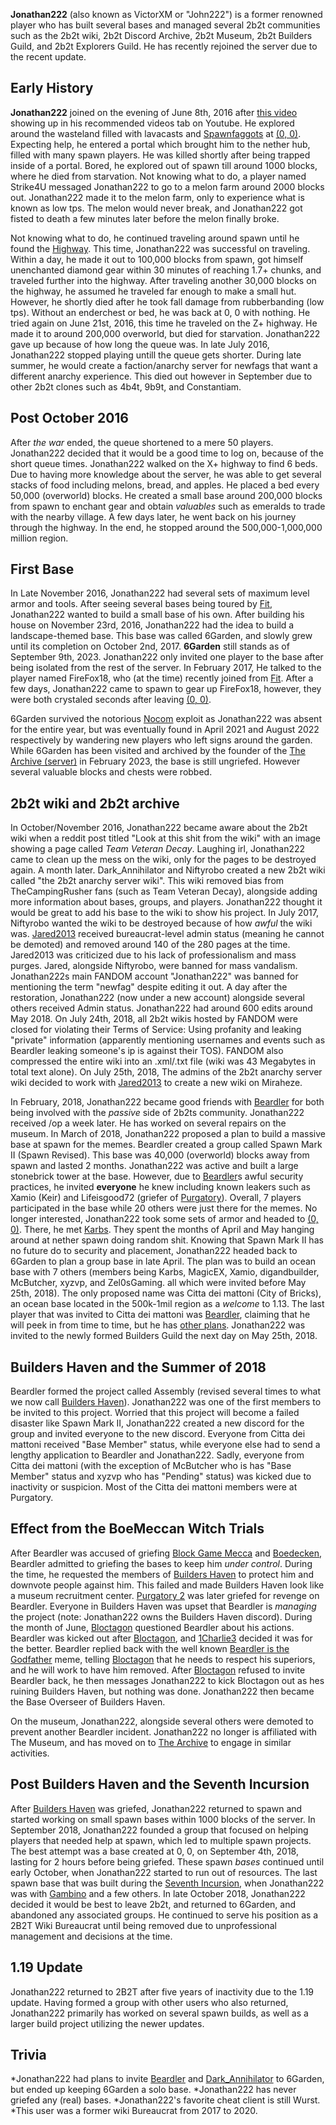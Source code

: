 **Jonathan222** (also known as VictorXM or "John222") is a former renowned player who has built several bases and managed several 2b2t communities such as the 2b2t wiki, 2b2t Discord Archive, 2b2t Museum, 2b2t Builders Guild, and 2b2t Explorers Guild. He has recently rejoined the server due to the recent update.

## Early History
**Jonathan222** joined on the evening of June 8th, 2016 after [this video](https://www.youtube.com/watch?v=MQbnPn5BM-E) showing up in his recommended videos tab on Youtube. He explored around the wasteland filled with lavacasts and [Spawnfaggots](https://2b2t.miraheze.org/wiki/Spawnfags) at [(0, 0)](https://2b2t.miraheze.org/wiki/Spawn). Expecting help, he entered a portal which brought him to the nether hub, filled with many spawn players. He was killed shortly after being trapped inside of a portal. Bored, he explored out of spawn till around 1000 blocks, where he died from starvation. Not knowing what to do, a player named Strike4U messaged Jonathan222 to go to a melon farm around 2000 blocks out. Jonathan222 made it to the melon farm, only to experience what is known as low tps. The melon would never break, and Jonathan222 got fisted to death a few minutes later before the melon finally broke.

Not knowing what to do, he continued traveling around spawn until he found the [Highway](https://2b2t.miraheze.org/wiki/Highway). This time, Jonathan222 was successful on traveling. Within a day, he made it out to 100,000 blocks from spawn, got himself unenchanted diamond gear within 30 minutes of reaching 1.7+ chunks, and traveled further into the highway. After traveling another 30,000 blocks on the highway, he assumed he traveled far enough to make a small hut. However, he shortly died after he took fall damage from rubberbanding (low tps). Without an enderchest or bed, he was back at 0, 0 with nothing. He tried again on June 21st, 2016, this time he traveled on the Z+ highway. He made it to around 200,000 overworld, but died for starvation. Jonathan222 gave up because of how long the queue was. In late July 2016, Jonathan222 stopped playing untill the queue gets shorter. During late summer, he would create a faction/anarchy server for newfags that want a different anarchy experience. This died out however in September due to other 2b2t clones such as 4b4t, 9b9t, and Constantiam.

## Post October 2016
After *the war* ended, the queue shortened to a mere 50 players. Jonathan222 decided that it would be a good time to log on, because of the short queue times. Jonathan222 walked on the X+ highway to find 6 beds. Due to having more knowledge about the server, he was able to get several stacks of food including melons, bread, and apples. He placed a bed every 50,000 (overworld) blocks. He created a small base around 200,000 blocks from spawn to enchant gear and obtain *valuables* such as emeralds to trade with the nearby village. A few days later, he went back on his journey through the highway. In the end, he stopped around the 500,000-1,000,000 million region.

## First Base
In Late November 2016, Jonathan222 had several sets of maximum level armor and tools. After seeing several bases being toured by [Fit](https://2b2t.miraheze.org/wiki/Fit), Jonathan222 wanted to build a small base of his own. After building his house on November 23rd, 2016, Jonathan222 had the idea to build a landscape-themed base. This base was called 6Garden, and slowly grew until its completion on October 2nd, 2017. **6Garden** still stands as of September 9th, 2023. Jonathan222 only invited one player to the base after being isolated from the rest of the server. In February 2017, He talked to the player named FireFox18, who (at the time) recently joined from [Fit](https://2b2t.miraheze.org/wiki/Fit). After a few days, Jonathan222 came to spawn to gear up FireFox18, however, they were both crystaled seconds after leaving [(0, 0)](https://2b2t.miraheze.org/wiki/(0%2C_0)).

6Garden survived the notorious [Nocom](https://2b2t.miraheze.org/wiki/Nocom) exploit as Jonathan222 was absent for the entire year, but was eventually found in April 2021 and August 2022 respectively by wandering new players who left signs around the garden. While 6Garden has been visited and archived by the founder of the [The Archive (server)](https://2b2t.miraheze.org/wiki/The_Archive_(server)) in February 2023, the base is still ungriefed. However several valuable blocks and chests were robbed.

## 2b2t wiki and 2b2t archive
In October/November 2016, Jonathan222 became aware about the 2b2t wiki when a reddit post titled "Look at this shit from the wiki" with an image showing a page called *Team Veteran Decay*. Laughing irl, Jonathan222 came to clean up the mess on the wiki, only for the pages to be destroyed again. A month later. Dark_Annihilator and Niftyrobo created a new 2b2t wiki called "the 2b2t anarchy server wiki". This wiki removed bias from TheCampingRusher fans (such as Team Veteran Decay), alongside adding more information about bases, groups, and players. Jonathan222 thought it would be great to add his base to the wiki to show his project. In July 2017, Niftyrobo wanted the wiki to be destroyed because of how *awful* the wiki was. [Jared2013](https://2b2t.miraheze.org/wiki/Jared2013) received bureaucrat-level admin status (meaning he cannot be demoted) and removed around 140 of the 280 pages at the time. Jared2013 was criticized due to his lack of professionalism and mass purges. Jared, alongside Niftyrobo, were banned for mass vandalism. Jonathan222s main FANDOM account "Jonathan222" was banned for mentioning the term "newfag" despite editing it out. A day after the restoration, Jonathan222 (now under a new account) alongside several others received Admin status. Jonathan222 had around 600 edits around May 2018. On July 24th, 2018, all 2b2t wikis hosted by FANDOM were closed for violating their Terms of Service: Using profanity and leaking "private" information (apparently mentioning usernames and events such as Beardler leaking someone's ip is against their TOS). FANDOM also compressed the entire wiki into an .xml/.txt file (wiki was 43 Megabytes in total text alone). On July 25th, 2018, The admins of the 2b2t anarchy server wiki decided to work with [Jared2013](https://2b2t.miraheze.org/wiki/Jared2013) to create a new wiki on Miraheze.

In February, 2018, Jonathan222 became good friends with [Beardler](https://2b2t.miraheze.org/wiki/Beardler) for both being involved with the *passive* side of 2b2ts community. Jonathan222 received /op a week later. He has worked on several repairs on the museum. In March of 2018, Jonathan222 proposed a plan to build a massive base at spawn for the memes. Beardler created a group called Spawn Mark II (Spawn Revised). This base was 40,000 (overworld) blocks away from spawn and lasted 2 months. Jonathan222 was active and built a large stonebrick tower at the base. However, due to [Beardler](https://2b2t.miraheze.org/wiki/Beardler)s awful security practices, he invited **everyone** he knew including known leakers such as Xamio (Keir) and Lifeisgood72 (griefer of [Purgatory](https://2b2t.miraheze.org/wiki/Builders_Haven#Purgatory)). Overall, 7 players participated in the base while 20 others were just there for the memes. No longer interested, Jonathan222 took some sets of armor and headed to [(0, 0)](https://2b2t.miraheze.org/wiki/(0%2C_0)). There, he met [Karbs](https://2b2t.miraheze.org/wiki/Karbs). They spent the months of April and May hanging around at nether spawn doing random shit. Knowing that Spawn Mark II has no future do to security and placement, Jonathan222 headed back to 6Garden to plan a group base in late April. The plan was to build an ocean base with 7 others (members being Karbs, MagicEX, Xamio, digandbuilder, McButcher, xyzvp, and Zel0sGaming. all which were invited before May 25th, 2018). The only proposed name was Citta dei mattoni (City of Bricks), an ocean base located in the 500k-1mil region as a *welcome* to 1.13. The last player that was invited to Citta dei mattoni was [Beardler](https://2b2t.miraheze.org/wiki/Beardler), claiming that he will peek in from time to time, but he has [other plans](https://2b2t.miraheze.org/wiki/Builders_Haven). Jonathan222 was invited to the newly formed Builders Guild the next day on May 25th, 2018.

## Builders Haven and the Summer of 2018
Beardler formed the project called Assembly (revised several times to what we now call [Builders Haven](https://2b2t.miraheze.org/wiki/Builders_Haven)). Jonathan222 was one of the first members to be invited to this project. Worried that this project will become a failed disaster like Spawn Mark II, Jonathan222 created a new discord for the group and invited everyone to the new discord. Everyone from Citta dei mattoni received "Base Member" status, while everyone else had to send a lengthy application to Beardler and Jonathan222. Sadly, everyone from Citta dei mattoni (with the exception of McButcher who is has "Base Member" status and xyzvp who has "Pending" status) was kicked due to inactivity or suspicion. Most of the Citta dei mattoni members were at Purgatory.

## Effect from the BoeMeccan Witch Trials
After Beardler was accused of griefing [Block Game Mecca](https://2b2t.miraheze.org/wiki/Block_Game_Mecca) and [Boedecken](https://2b2t.miraheze.org/wiki/Boedecken), Beardler admitted to griefing the bases to keep him *under control*. During the time, he requested the members of [Builders Haven](https://2b2t.miraheze.org/wiki/Builders_Haven) to protect him and downvote people against him. This failed and made Builders Haven look like a museum recruitment center. [Purgatory 2](https://2b2t.miraheze.org/wiki/Purgatory_2) was later griefed for revenge on Beardler. Everyone in Builders Haven was upset that Beardler is *managing* the project (note: Jonathan222 owns the Builders Haven discord). During the month of June, [Bloctagon](https://2b2t.miraheze.org/wiki/Bloctagon) questioned Beardler about his actions. Beardler was kicked out after [Bloctagon](https://2b2t.miraheze.org/wiki/Bloctagon), and [1Charlie3](https://2b2t.miraheze.org/wiki/1Charlie3) decided it was for the better. Beardler replied back with the well known [Beardler is the Godfather](https://2b2t.miraheze.org/wiki/Beardler_is_the_Godfather) meme, telling [Bloctagon](https://2b2t.miraheze.org/wiki/Bloctagon) that he needs to respect his superiors, and he will work to have him removed. After [Bloctagon](https://2b2t.miraheze.org/wiki/Bloctagon) refused to invite Beardler back, he then messages Jonathan222 to kick Bloctagon out as hes ruining Builders Haven, but nothing was done. Jonathan222 then became the Base Overseer of Builders Haven.

On the museum, Jonathan222, alongside several others were demoted to prevent another Beardler incident. Jonathan222 no longer is affiliated with The Museum, and has moved on to [The Archive](https://2b2t.miraheze.org/wiki/The_Archive_(server)) to engage in similar activities.

## Post Builders Haven and the Seventh Incursion
After [Builders Haven](https://2b2t.miraheze.org/wiki/Builders_Haven) was griefed, Jonathan222 returned to spawn and started working on small spawn bases within 1000 blocks of the server. In September 2018, Jonathan222 founded a group that focused on helping players that needed help at spawn, which led to multiple spawn projects. The best attempt was a base created at 0, 0, on September 4th, 2018, lasting for 2 hours before being griefed. These spawn *bases* continued until early October, when Jonathan222 started to run out of resources. The last spawn base that was built during the [Seventh Incursion](https://2b2t.miraheze.org/wiki/Seventh_Incursion), when Jonathan222 was with [Gambino](https://2b2t.miraheze.org/wiki/Gambino) and a few others. In late October 2018, Jonathan222 decided it would be best to leave 2b2t, and returned to 6Garden, and abandoned any associated groups. He continued to serve his position as a 2B2T Wiki Bureaucrat until being removed due to unprofessional management and decisions at the time.

## 1.19 Update
Jonathan222 returned to 2B2T after five years of inactivity due to the 1.19 update. Having formed a group with other users who also returned, Jonathan222 primarily has worked on several spawn builds, as well as a larger build project utilizing the newer updates.

## Trivia
*Jonathan222 had plans to invite [Beardler](https://2b2t.miraheze.org/wiki/Beardler) and [Dark_Annihilator](https://2b2t.miraheze.org/wiki/Dark_Annihilator) to 6Garden, but ended up keeping 6Garden a solo base.
*Jonathan222 has never griefed any (real) bases.
*Jonathan222's favorite cheat client is still Wurst.
*This user was a former wiki Bureaucrat from 2017 to 2020.
